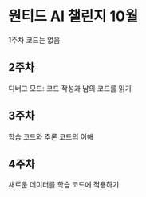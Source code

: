 # 원티드 AI 챌린지 10월
1주차 코드는 없음
## 2주차
디버그 모드: 코드 작성과 남의 코드를 읽기
## 3주차
학습 코드와 추론 코드의 이해
## 4주차
새로운 데이터를 학습 코드에 적용하기